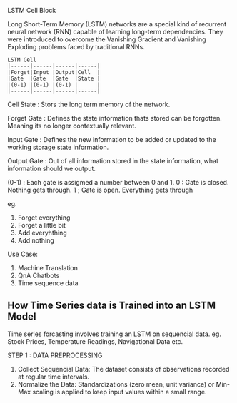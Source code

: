 
LSTM Cell Block

Long Short-Term Memory (LSTM) networks are a special kind of recurrent neural network (RNN) capable of learning long-term dependencies. They were introduced to overcome the Vanishing Gradient and Vanishing Exploding problems faced by traditional RNNs.

```
LSTM Cell
|------|------|------|------|
|Forget|Input |Output|Cell  |
|Gate  |Gate  |Gate  |State |
|(0-1) |(0-1) |(0-1) |      |
|------|------|------|------|
```

Cell State : Stors the long term memory of the network.

Forget Gate : Defines the state information thats stored can be forgotten. Meaning its no longer contextually relevant.

Input Gate : Defines the new information to be added or updated to the working storage state information.

Output Gate : Out of all information stored in the state information, what information should we output.

(0-1) : Each gate is assigmed a number between 0 and 1.
0 : Gate is closed. Nothing gets through.
1 ; Gate is open. Everything gets through

eg.
1. Forget everything
2. Forget a little bit
3. Add everyhthing
4. Add nothing


Use Case:
1. Machine Translation
2. QnA Chatbots
3. Time sequence data



## How Time Series data is Trained into an LSTM Model

Time series forcasting involves training an LSTM on sequencial data. 
eg. Stock Prices, Temperature Readings, Navigational Data etc.

STEP 1 : DATA PREPROCESSING

1. Collect Sequencial Data: The dataset consists of observations recorded at regular time intervals.
2. Normalize the Data: Standardizations (zero mean, unit variance) or Min-Max scaling is applied to keep input values within a small range.
